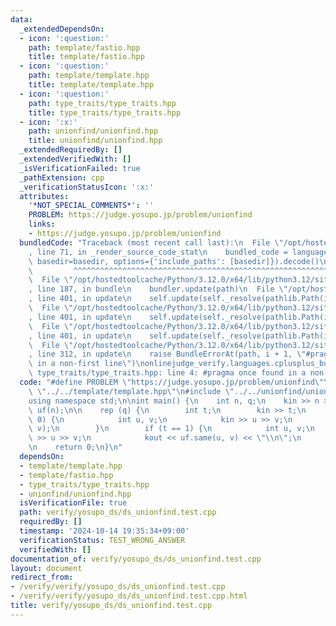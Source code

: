 ```yaml
---
data:
  _extendedDependsOn:
  - icon: ':question:'
    path: template/fastio.hpp
    title: template/fastio.hpp
  - icon: ':question:'
    path: template/template.hpp
    title: template/template.hpp
  - icon: ':question:'
    path: type_traits/type_traits.hpp
    title: type_traits/type_traits.hpp
  - icon: ':x:'
    path: unionfind/unionfind.hpp
    title: unionfind/unionfind.hpp
  _extendedRequiredBy: []
  _extendedVerifiedWith: []
  _isVerificationFailed: true
  _pathExtension: cpp
  _verificationStatusIcon: ':x:'
  attributes:
    '*NOT_SPECIAL_COMMENTS*': ''
    PROBLEM: https://judge.yosupo.jp/problem/unionfind
    links:
    - https://judge.yosupo.jp/problem/unionfind
  bundledCode: "Traceback (most recent call last):\n  File \"/opt/hostedtoolcache/Python/3.12.0/x64/lib/python3.12/site-packages/onlinejudge_verify/documentation/build.py\"\
    , line 71, in _render_source_code_stat\n    bundled_code = language.bundle(stat.path,\
    \ basedir=basedir, options={'include_paths': [basedir]}).decode()\n          \
    \         ^^^^^^^^^^^^^^^^^^^^^^^^^^^^^^^^^^^^^^^^^^^^^^^^^^^^^^^^^^^^^^^^^^^^^^^^^^^^^^^^^\n\
    \  File \"/opt/hostedtoolcache/Python/3.12.0/x64/lib/python3.12/site-packages/onlinejudge_verify/languages/cplusplus.py\"\
    , line 187, in bundle\n    bundler.update(path)\n  File \"/opt/hostedtoolcache/Python/3.12.0/x64/lib/python3.12/site-packages/onlinejudge_verify/languages/cplusplus_bundle.py\"\
    , line 401, in update\n    self.update(self._resolve(pathlib.Path(included), included_from=path))\n\
    \  File \"/opt/hostedtoolcache/Python/3.12.0/x64/lib/python3.12/site-packages/onlinejudge_verify/languages/cplusplus_bundle.py\"\
    , line 401, in update\n    self.update(self._resolve(pathlib.Path(included), included_from=path))\n\
    \  File \"/opt/hostedtoolcache/Python/3.12.0/x64/lib/python3.12/site-packages/onlinejudge_verify/languages/cplusplus_bundle.py\"\
    , line 401, in update\n    self.update(self._resolve(pathlib.Path(included), included_from=path))\n\
    \  File \"/opt/hostedtoolcache/Python/3.12.0/x64/lib/python3.12/site-packages/onlinejudge_verify/languages/cplusplus_bundle.py\"\
    , line 312, in update\n    raise BundleErrorAt(path, i + 1, \"#pragma once found\
    \ in a non-first line\")\nonlinejudge_verify.languages.cplusplus_bundle.BundleErrorAt:\
    \ type_traits/type_traits.hpp: line 4: #pragma once found in a non-first line\n"
  code: "#define PROBLEM \"https://judge.yosupo.jp/problem/unionfind\"\n\n#include\
    \ \"../../template/template.hpp\"\n#include \"../../unionfind/unionfind.hpp\"\n\
    using namespace std;\n\nint main() {\n    int n, q;\n    kin >> n >> q;\n    kk2::UnionFind\
    \ uf(n);\n\n    rep (q) {\n        int t;\n        kin >> t;\n        if (t ==\
    \ 0) {\n            int u, v;\n            kin >> u >> v;\n            uf.unite(u,\
    \ v);\n        }\n        if (t == 1) {\n            int u, v;\n            kin\
    \ >> u >> v;\n            kout << uf.same(u, v) << \"\\n\";\n        }\n    }\n\
    \n    return 0;\n}\n"
  dependsOn:
  - template/template.hpp
  - template/fastio.hpp
  - type_traits/type_traits.hpp
  - unionfind/unionfind.hpp
  isVerificationFile: true
  path: verify/yosupo_ds/ds_unionfind.test.cpp
  requiredBy: []
  timestamp: '2024-10-14 19:35:34+09:00'
  verificationStatus: TEST_WRONG_ANSWER
  verifiedWith: []
documentation_of: verify/yosupo_ds/ds_unionfind.test.cpp
layout: document
redirect_from:
- /verify/verify/yosupo_ds/ds_unionfind.test.cpp
- /verify/verify/yosupo_ds/ds_unionfind.test.cpp.html
title: verify/yosupo_ds/ds_unionfind.test.cpp
---
```

